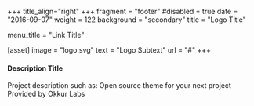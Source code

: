 +++
title_align="right"
+++
fragment = "footer"
#disabled = true
date = "2016-09-07"
weight = 122
background = "secondary"
title = "Logo Title"

menu_title = "Link Title"

[asset]
  image = "logo.svg"
  text = "Logo Subtext"
  url = "#"
+++

#### Description Title

Project description such as:
Open source theme for your next project
Provided by Okkur Labs
